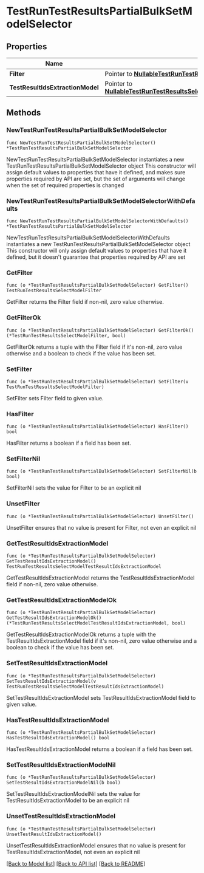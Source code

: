 # TestRunTestResultsPartialBulkSetModelSelector

## Properties

Name | Type | Description | Notes
------------ | ------------- | ------------- | -------------
**Filter** | Pointer to [**NullableTestRunTestResultsSelectModelFilter**](TestRunTestResultsSelectModelFilter.md) |  | [optional] 
**TestResultIdsExtractionModel** | Pointer to [**NullableTestRunTestResultsSelectModelTestResultIdsExtractionModel**](TestRunTestResultsSelectModelTestResultIdsExtractionModel.md) |  | [optional] 

## Methods

### NewTestRunTestResultsPartialBulkSetModelSelector

`func NewTestRunTestResultsPartialBulkSetModelSelector() *TestRunTestResultsPartialBulkSetModelSelector`

NewTestRunTestResultsPartialBulkSetModelSelector instantiates a new TestRunTestResultsPartialBulkSetModelSelector object
This constructor will assign default values to properties that have it defined,
and makes sure properties required by API are set, but the set of arguments
will change when the set of required properties is changed

### NewTestRunTestResultsPartialBulkSetModelSelectorWithDefaults

`func NewTestRunTestResultsPartialBulkSetModelSelectorWithDefaults() *TestRunTestResultsPartialBulkSetModelSelector`

NewTestRunTestResultsPartialBulkSetModelSelectorWithDefaults instantiates a new TestRunTestResultsPartialBulkSetModelSelector object
This constructor will only assign default values to properties that have it defined,
but it doesn't guarantee that properties required by API are set

### GetFilter

`func (o *TestRunTestResultsPartialBulkSetModelSelector) GetFilter() TestRunTestResultsSelectModelFilter`

GetFilter returns the Filter field if non-nil, zero value otherwise.

### GetFilterOk

`func (o *TestRunTestResultsPartialBulkSetModelSelector) GetFilterOk() (*TestRunTestResultsSelectModelFilter, bool)`

GetFilterOk returns a tuple with the Filter field if it's non-nil, zero value otherwise
and a boolean to check if the value has been set.

### SetFilter

`func (o *TestRunTestResultsPartialBulkSetModelSelector) SetFilter(v TestRunTestResultsSelectModelFilter)`

SetFilter sets Filter field to given value.

### HasFilter

`func (o *TestRunTestResultsPartialBulkSetModelSelector) HasFilter() bool`

HasFilter returns a boolean if a field has been set.

### SetFilterNil

`func (o *TestRunTestResultsPartialBulkSetModelSelector) SetFilterNil(b bool)`

 SetFilterNil sets the value for Filter to be an explicit nil

### UnsetFilter
`func (o *TestRunTestResultsPartialBulkSetModelSelector) UnsetFilter()`

UnsetFilter ensures that no value is present for Filter, not even an explicit nil
### GetTestResultIdsExtractionModel

`func (o *TestRunTestResultsPartialBulkSetModelSelector) GetTestResultIdsExtractionModel() TestRunTestResultsSelectModelTestResultIdsExtractionModel`

GetTestResultIdsExtractionModel returns the TestResultIdsExtractionModel field if non-nil, zero value otherwise.

### GetTestResultIdsExtractionModelOk

`func (o *TestRunTestResultsPartialBulkSetModelSelector) GetTestResultIdsExtractionModelOk() (*TestRunTestResultsSelectModelTestResultIdsExtractionModel, bool)`

GetTestResultIdsExtractionModelOk returns a tuple with the TestResultIdsExtractionModel field if it's non-nil, zero value otherwise
and a boolean to check if the value has been set.

### SetTestResultIdsExtractionModel

`func (o *TestRunTestResultsPartialBulkSetModelSelector) SetTestResultIdsExtractionModel(v TestRunTestResultsSelectModelTestResultIdsExtractionModel)`

SetTestResultIdsExtractionModel sets TestResultIdsExtractionModel field to given value.

### HasTestResultIdsExtractionModel

`func (o *TestRunTestResultsPartialBulkSetModelSelector) HasTestResultIdsExtractionModel() bool`

HasTestResultIdsExtractionModel returns a boolean if a field has been set.

### SetTestResultIdsExtractionModelNil

`func (o *TestRunTestResultsPartialBulkSetModelSelector) SetTestResultIdsExtractionModelNil(b bool)`

 SetTestResultIdsExtractionModelNil sets the value for TestResultIdsExtractionModel to be an explicit nil

### UnsetTestResultIdsExtractionModel
`func (o *TestRunTestResultsPartialBulkSetModelSelector) UnsetTestResultIdsExtractionModel()`

UnsetTestResultIdsExtractionModel ensures that no value is present for TestResultIdsExtractionModel, not even an explicit nil

[[Back to Model list]](../README.md#documentation-for-models) [[Back to API list]](../README.md#documentation-for-api-endpoints) [[Back to README]](../README.md)


